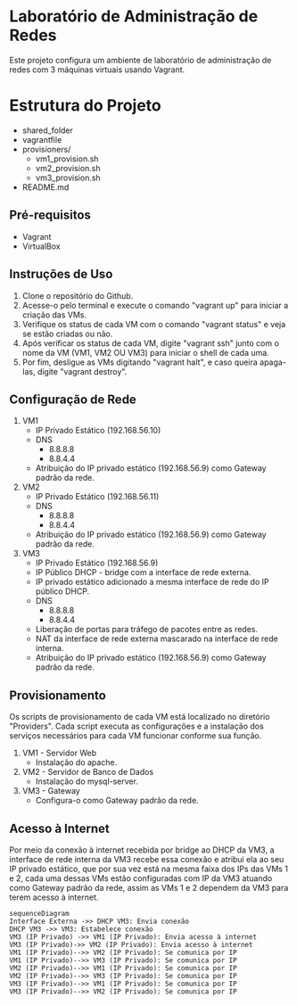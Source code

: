 # Laboratório de Administração de Redes

Este projeto configura um ambiente de laboratório de administração de redes com 3 máquinas virtuais usando Vagrant.


# Estrutura do Projeto
- shared_folder
- vagrantfile
- provisioners/
	- vm1_provision.sh
	- vm2_provision.sh
	- vm3_provision.sh
- README.md

## Pré-requisitos

- Vagrant
- VirtualBox

## Instruções de Uso

1. Clone o repositório do Github.
2. Acesse-o pelo terminal e execute o comando "vagrant up" para iniciar a criação das VMs.
3. Verifique os status de cada VM com o comando "vagrant status" e veja se estão criadas ou não.
4. Após verificar os status de cada VM, digite "vagrant ssh" junto com o nome da VM (VM1, VM2 OU VM3) para iniciar o shell de cada uma.
5. Por fim, desligue as VMs digitando "vagrant halt", e caso queira apaga-las, digite "vagrant destroy".

## Configuração de Rede

1. VM1
	- IP Privado Estático (192.168.56.10)
	- DNS
		- 8.8.8.8
		- 8.8.4.4
	-  Atribuição do IP privado estático (192.168.56.9) como Gateway padrão da rede.
2. VM2
	- IP Privado Estático (192.168.56.11)
	 - DNS
		- 8.8.8.8
		- 8.8.4.4
	-  Atribuição do IP privado estático (192.168.56.9) como Gateway padrão da rede.
3. VM3
	- IP Privado Estático (192.168.56.9)
	- IP Público DHCP - bridge com a interface de rede externa.
	- IP privado estático adicionado a mesma interface de rede do IP público DHCP.
	-  DNS
		- 8.8.8.8
		- 8.8.4.4
	- Liberação de portas para tráfego de pacotes entre as redes.
	- NAT da interface de rede externa mascarado na interface de rede interna.
	- Atribuição do IP privado estático (192.168.56.9) como Gateway padrão da rede.

## Provisionamento

Os scripts de provisionamento de cada VM está localizado no diretório "Providers". Cada script executa as configurações e a instalação dos serviços necessários para cada VM funcionar conforme sua função.
1. VM1 - Servidor Web
	- Instalação do apache.
2. VM2 - Servidor de Banco de Dados
	- Instalação do mysql-server.
3. VM3 - Gateway
	- Configura-o como Gateway padrão da rede.

## Acesso à Internet

Por meio da conexão à internet recebida por bridge ao DHCP da VM3, a interface de rede interna da VM3 recebe essa conexão e atribui ela ao seu IP privado estático, que por sua vez está na mesma faixa dos IPs das VMs 1 e 2, cada uma dessas VMs estão configuradas com IP da VM3 atuando como Gateway padrão da rede, assim as VMs 1 e 2 dependem da VM3 para terem acesso à internet.

```mermaid
sequenceDiagram
Interface Externa ->> DHCP VM3: Envia conexão
DHCP VM3 ->> VM3: Estabelece conexão
VM3 (IP Privado) ->> VM1 (IP Privado): Envia acesso à internet
VM3 (IP Privado)->> VM2 (IP Privado): Envia acesso à internet
VM1 (IP Privado)-->> VM2 (IP Privado): Se comunica por IP
VM1 (IP Privado)-->> VM3 (IP Privado): Se comunica por IP
VM2 (IP Privado)-->> VM1 (IP Privado): Se comunica por IP
VM2 (IP Privado)-->> VM3 (IP Privado): Se comunica por IP
VM3 (IP Privado)-->> VM1 (IP Privado): Se comunica por IP
VM3 (IP Privado)-->> VM2 (IP Privado): Se comunica por IP
